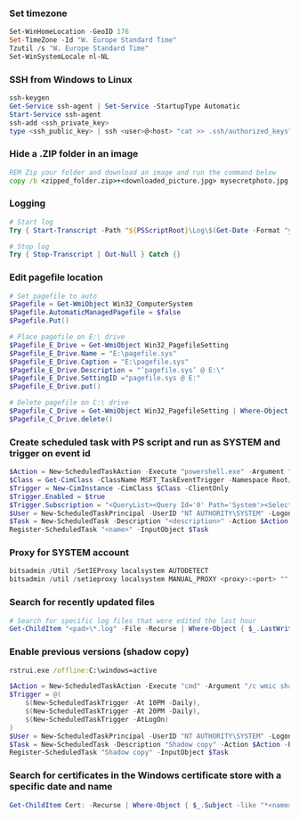 ### Set timezone

```powershell
Set-WinHomeLocation -GeoID 176
Set-TimeZone -Id "W. Europe Standard Time"
Tzutil /s "W. Europe Standard Time"
Set-WinSystemLocale nl-NL
```

### SSH from Windows to Linux

```powershell
ssh-keygen
Get-Service ssh-agent | Set-Service -StartupType Automatic
Start-Service ssh-agent
ssh-add <ssh_private_key>
type <ssh_public_key> | ssh <user>@<host> "cat >> .ssh/authorized_keys"
```

### Hide a .ZIP folder in an image

```cmd
REM Zip your folder and download an image and run the command below
copy /b <zipped_folder.zip>+<downloaded_picture.jpg> mysecretphoto.jpg
```

### Logging

```powershell
# Start log
Try { Start-Transcript -Path "${PSScriptRoot}\Log\$(Get-Date -Format "yyyMMddhhmm").log" | Out-Null } Catch {}

# Stop log
Try { Stop-Transcript | Out-Null } Catch {}
```

### Edit pagefile location

```powershell
# Set pagefile to auto
$Pagefile = Get-WmiObject Win32_ComputerSystem
$Pagefile.AutomaticManagedPagefile = $false
$Pagefile.Put()

# Place pagefile on E:\ drive
$Pagefile_E_Drive = Get-WmiObject Win32_PagefileSetting
$Pagefile_E_Drive.Name = "E:\pagefile.sys"
$Pagefile_E_Drive.Caption = "E:\pagefile.sys"
$Pagefile_E_Drive.Description = "’pagefile.sys’ @ E:\"
$Pagefile_E_Drive.SettingID ="pagefile.sys @ E:"
$Pagefile_E_Drive.put()

# Delete pagefile on C:\ drive
$Pagefile_C_Drive = Get-WmiObject Win32_PagefileSetting | Where-Object { $_.Name -eq "C:\pagefile.sys" }
$Pagefile_C_Drive.delete()
```

### Create scheduled task with PS script and run as SYSTEM and trigger on event id

```powershell
$Action = New-ScheduledTaskAction -Execute "powershell.exe" -Argument "-ExecutionPolicy Bypass `"<script.ps1>`""
$Class = Get-CimClass -ClassName MSFT_TaskEventTrigger -Namespace Root/Microsoft/Windows/TaskScheduler:MSFT_TaskEventTrigger
$Trigger = New-CimInstance -CimClass $Class -ClientOnly
$Trigger.Enabled = $true
$Trigger.Subscription = "<QueryList><Query Id='0' Path='System'><Select Path='System'>*[System[Provider[@Name='Microsoft-Windows-WAS'] and EventID=5002]]</Select></Query></QueryList>"
$User = New-ScheduledTaskPrincipal -UserID "NT AUTHORITY\SYSTEM" -LogonType ServiceAccount
$Task = New-ScheduledTask -Description "<description>" -Action $Action -Principal $User -Trigger $Trigger
Register-ScheduledTask "<name>" -InputObject $Task
```

### Proxy for SYSTEM account

```powershell
bitsadmin /Util /SetIEProxy localsystem AUTODETECT
bitsadmin /util /setieproxy localsystem MANUAL_PROXY <proxy>:<port> ""
```

### Search for recently updated files

```powershell
# Search for specific log files that were edited the last hour
Get-ChildItem "<pad>\*.log" -File -Recurse | Where-Object { $_.LastWriteTime -ge (Get-Date).AddHours(-1) } | fl FullName, LastWriteTime
```

### Enable previous versions (shadow copy)

```cmd
rstrui.exe /offline:C:\windows=active
```

```powershell
$Action = New-ScheduledTaskAction -Execute "cmd" -Argument "/c wmic shadowcopy call create ClientAccessible,'C:\'"
$Trigger = @(
	$(New-ScheduledTaskTrigger -At 10PM -Daily),
	$(New-ScheduledTaskTrigger -At 20PM -Daily),
	$(New-ScheduledTaskTrigger -AtLogOn)
)
$User = New-ScheduledTaskPrincipal -UserID "NT AUTHORITY\SYSTEM" -LogonType ServiceAccount
$Task = New-ScheduledTask -Description "Shadow copy" -Action $Action -Principal $User -Trigger $Trigger
Register-ScheduledTask "Shadow copy" -InputObject $Task
```

### Search for certificates in the Windows certificate store with a specific date and name

```powershell
Get-ChildItem Cert: -Recurse | Where-Object { $_.Subject -like "*<name>*" -and $_.NotAfter -like "*10/??/2023*" } | fl Subject, NotAfter
```